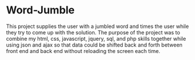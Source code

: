 # Word-Jumble
This project supplies the user with a jumbled word and times the user while they try to come up with the solution.
The purpose of the project was to combine my html, css, javascript, jquery, sql, and php skills together while using json and ajax so that data could be shifted back and forth between front end and back end without reloading the screen each time.
